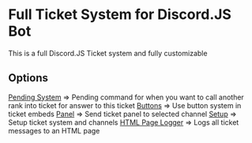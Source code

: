 # Full Ticket System for Discord.JS Bot

This is a full Discord.JS Ticket system and fully customizable

## Options
[Pending System]() => Pending command for when you want to call another rank into ticket for answer to this ticket
[Buttons]() => Use button system in ticket embeds
[Panel]() => Send ticket panel to selected channel
[Setup]() => Setup ticket system and channels
[HTML Page Logger]() => Logs all ticket messages to an HTML page